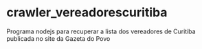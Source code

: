 # crawler_vereadorescuritiba
Programa nodejs para recuperar a lista dos vereadores de Curitiba publicada no site da Gazeta do Povo
